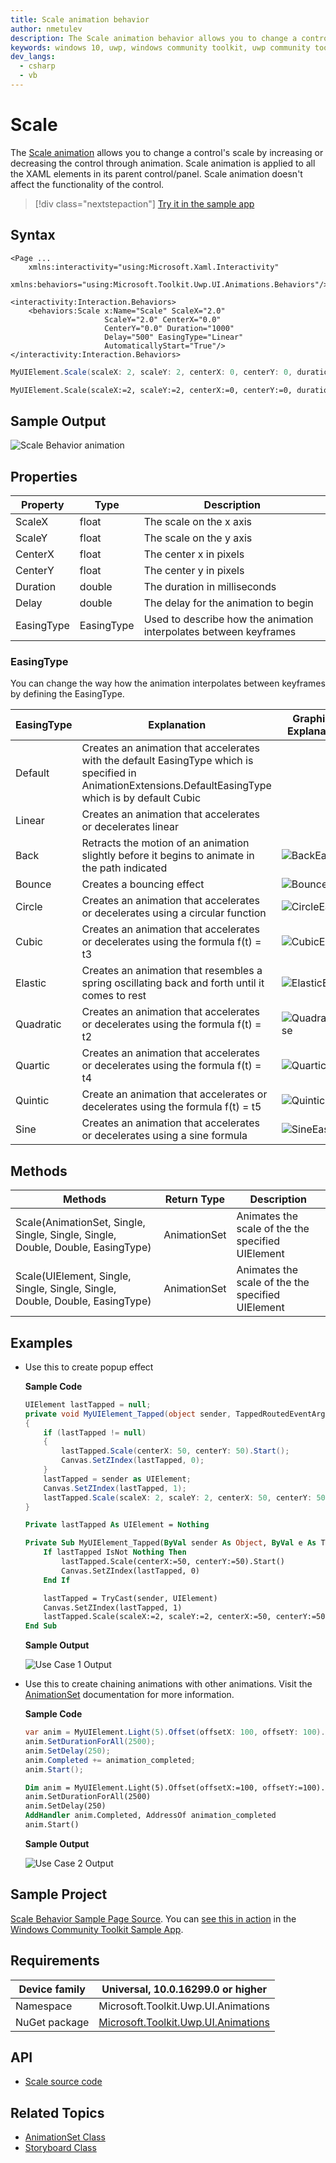 ```yaml
---
title: Scale animation behavior
author: nmetulev
description: The Scale animation behavior allows you to change a control's scale by increasing or decreasing the control through animation. 
keywords: windows 10, uwp, windows community toolkit, uwp community toolkit, uwp toolkit, scale animation, scale
dev_langs:
  - csharp
  - vb
---
```


# Scale

The [Scale animation](https://docs.microsoft.com/dotnet/api/microsoft.toolkit.uwp.ui.animations.animationextensions.scale) allows you to change a control's scale by increasing or decreasing the control through animation. Scale animation is applied to all the XAML elements in its parent control/panel. Scale animation doesn't affect the functionality of the control.

> [!div class="nextstepaction"]
> [Try it in the sample app](uwpct://Animations?sample=Scale)

## Syntax

```xaml
<Page ...
    xmlns:interactivity="using:Microsoft.Xaml.Interactivity"
    xmlns:behaviors="using:Microsoft.Toolkit.Uwp.UI.Animations.Behaviors"/>

<interactivity:Interaction.Behaviors>
    <behaviors:Scale x:Name="Scale" ScaleX="2.0"
                     ScaleY="2.0" CenterX="0.0"
                     CenterY="0.0" Duration="1000" 
                     Delay="500" EasingType="Linear"
                     AutomaticallyStart="True"/>
</interactivity:Interaction.Behaviors>
```

```csharp
MyUIElement.Scale(scaleX: 2, scaleY: 2, centerX: 0, centerY: 0, duration: 2500, delay: 250, easingType: EasingType.Default).Start();
```
```vb
MyUIElement.Scale(scaleX:=2, scaleY:=2, centerX:=0, centerY:=0, duration:=2500, delay:=250, easingType:=EasingType.[Default]).Start()
```

## Sample Output

![Scale Behavior animation](../resources/images/Animations/Scale/Sample-Output.gif)

## Properties

| Property | Type | Description |
| -- | -- | -- |
| ScaleX | float | The scale on the x axis |
| ScaleY | float | The scale on the y axis |
| CenterX | float | The center x in pixels |
| CenterY | float | The center y in pixels |
| Duration | double | The duration in milliseconds |
| Delay | double | The delay for the animation to begin |
| EasingType | EasingType | Used to describe how the animation interpolates between keyframes |

### EasingType

You can change the way how the animation interpolates between keyframes by defining the EasingType.

| EasingType | Explanation                                                                                                | Graphical Explanation                      |
| ---------- | ---------------------------------------------------------------------------------------------------------- | ------------------------------------------ |
| Default    | Creates an animation that accelerates with the default EasingType which is specified in AnimationExtensions.DefaultEasingType which is by default Cubic |                                                                                                                           |
| Linear     | Creates an animation that accelerates or decelerates linear                                                                                             |                                                                                                                           |
| Back       | Retracts the motion of an animation slightly before it begins to animate in the path indicated                                                          | ![BackEase](https://docs.microsoft.com/dotnet/framework/wpf/graphics-multimedia/media/backease-graph.png)           |
| Bounce     | Creates a bouncing effect                                                                                                                               | ![BounceEase](https://docs.microsoft.com/dotnet/framework/wpf/graphics-multimedia/media/bounceease-graph.png)       |
| Circle     | Creates an animation that accelerates or decelerates using a circular function                                                                          | ![CircleEase](https://docs.microsoft.com/dotnet/framework/wpf/graphics-multimedia/media/circleease-graph.png)       |
| Cubic      | Creates an animation that accelerates or decelerates using the formula f(t) = t3                                                                        | ![CubicEase](https://docs.microsoft.com/dotnet/framework/wpf/graphics-multimedia/media/cubicease-graph.png)         |
| Elastic    | Creates an animation that resembles a spring oscillating back and forth until it comes to rest                                                          | ![ElasticEase](https://docs.microsoft.com/dotnet/framework/wpf/graphics-multimedia/media/elasticease-graph.png)     |
| Quadratic  | Creates an animation that accelerates or decelerates using the formula f(t) = t2                                                                        | ![QuadraticEase](https://docs.microsoft.com/dotnet/framework/wpf/graphics-multimedia/media/quadraticease-graph.png) |
| Quartic    | Creates an animation that accelerates or decelerates using the formula f(t) = t4                                                                        | ![QuarticEase](https://docs.microsoft.com/dotnet/framework/wpf/graphics-multimedia/media/quarticease-graph.png)     |
| Quintic    | Create an animation that accelerates or decelerates using the formula f(t) = t5                                                                         | ![QuinticEase](https://docs.microsoft.com/dotnet/framework/wpf/graphics-multimedia/media/quinticease-graph.png)     |
| Sine       | Creates an animation that accelerates or decelerates using a sine formula                                                                               | ![SineEase](https://docs.microsoft.com/dotnet/framework/wpf/graphics-multimedia/media/sineease-graph.png)           |

## Methods

| Methods | Return Type | Description |
| -- | -- | -- |
| Scale(AnimationSet, Single, Single, Single, Single, Double, Double, EasingType) | AnimationSet | Animates the scale of the the specified UIElement |
| Scale(UIElement, Single, Single, Single, Single, Double, Double, EasingType) | AnimationSet | Animates the scale of the the specified UIElement |

## Examples

- Use this to create popup effect

    **Sample Code**

    ```csharp
    UIElement lastTapped = null;
    private void MyUIElement_Tapped(object sender, TappedRoutedEventArgs e)
    {
        if (lastTapped != null)
        {
            lastTapped.Scale(centerX: 50, centerY: 50).Start();
            Canvas.SetZIndex(lastTapped, 0);
        }
        lastTapped = sender as UIElement;
        Canvas.SetZIndex(lastTapped, 1);
        lastTapped.Scale(scaleX: 2, scaleY: 2, centerX: 50, centerY: 50).Start();
    }
    ```
    ```vb
    Private lastTapped As UIElement = Nothing

    Private Sub MyUIElement_Tapped(ByVal sender As Object, ByVal e As TappedRoutedEventArgs)
        If lastTapped IsNot Nothing Then
            lastTapped.Scale(centerX:=50, centerY:=50).Start()
            Canvas.SetZIndex(lastTapped, 0)
        End If

        lastTapped = TryCast(sender, UIElement)
        Canvas.SetZIndex(lastTapped, 1)
        lastTapped.Scale(scaleX:=2, scaleY:=2, centerX:=50, centerY:=50).Start()
    End Sub
    ```
    **Sample Output**

    ![Use Case 1 Output](../resources/images/Animations/Scale/Sample-Output.gif)

- Use this to create chaining animations with other animations. Visit the [AnimationSet](AnimationSet.md) documentation for more information.

    **Sample Code**

    ```csharp
    var anim = MyUIElement.Light(5).Offset(offsetX: 100, offsetY: 100).Saturation(0.5).Scale(scaleX: 2, scaleY: 2);
    anim.SetDurationForAll(2500);
    anim.SetDelay(250);
    anim.Completed += animation_completed;
    anim.Start();
    ```
    ```vb
    Dim anim = MyUIElement.Light(5).Offset(offsetX:=100, offsetY:=100).Saturation(0.5).Scale(scaleX:=2, scaleY:=2)
    anim.SetDurationForAll(2500)
    anim.SetDelay(250)
    AddHandler anim.Completed, AddressOf animation_completed
    anim.Start()
    ```

    **Sample Output**

    ![Use Case 2 Output](../resources/images/Animations/Chaining-Animations-Light-Offset-Saturation-Scale.gif)

## Sample Project

[Scale Behavior Sample Page Source](https://github.com/Microsoft/WindowsCommunityToolkit//tree/master/Microsoft.Toolkit.Uwp.SampleApp/SamplePages/Scale). You can [see this in action](uwpct://Animations?sample=Scale) in the [Windows Community Toolkit Sample App](http://aka.ms/uwptoolkitapp).

## Requirements

| Device family | Universal, 10.0.16299.0 or higher   |
| ---------------------------------------------------------------- | ----------------------------------- |
| Namespace                                                        | Microsoft.Toolkit.Uwp.UI.Animations |
| NuGet package | [Microsoft.Toolkit.Uwp.UI.Animations](https://www.nuget.org/packages/Microsoft.Toolkit.Uwp.UI.Animations/) |

## API

* [Scale source code](https://github.com/Microsoft/WindowsCommunityToolkit//blob/master/Microsoft.Toolkit.Uwp.UI.Animations/Behaviors/Scale.cs)

## Related Topics

* [AnimationSet Class](https://docs.microsoft.com/windows/communitytoolkit/animations/animationset)
* [Storyboard Class](https://docs.microsoft.com/uwp/api/Windows.UI.Xaml.Media.Animation.Storyboard)
